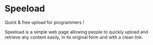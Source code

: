 # Speeload
Quick &amp; free upload for programmers !

Speeload is a simple web page allowing people to quickly upload and retrieve any content easily, in its original form and with a clean link.
